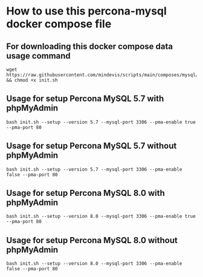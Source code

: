 # How to use this percona-mysql docker compose file
## For downloading this docker compose data usage command
```
wget https://raw.githubusercontent.com/mindevis/scripts/main/composes/mysql/init.sh && chmod +x init.sh
```
## Usage for setup Percona MySQL 5.7 with phpMyAdmin
```
bash init.sh --setup --version 5.7 --mysql-port 3306 --pma-enable true --pma-port 80
```
## Usage for setup Percona MySQL 5.7 without phpMyAdmin
```
bash init.sh --setup --version 5.7 --mysql-port 3306 --pma-enable false --pma-port 80
```
## Usage for setup Percona MySQL 8.0 with phpMyAdmin
```
bash init.sh --setup --version 8.0 --mysql-port 3306 --pma-enable true --pma-port 80
```
## Usage for setup Percona MySQL 8.0 without phpMyAdmin
```
bash init.sh --setup --version 8.0 --mysql-port 3306 --pma-enable false --pma-port 80
```
